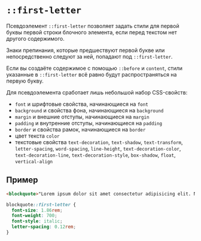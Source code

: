 # `::first-letter`

Псевдоэлемент `::first-letter` позволяет задать стили для первой буквы первой строки блочного элемента, если перед текстом нет другого содержимого.

Знаки препинания, которые предшествуют первой букве или непосредственно следуют за ней, попадают под `::first-letter`.

Если вы создаёте содержимое с помощью `::before` и `content`, стили указанные в `::first-letter` всё равно будут распространяться на первую букву.

Для псевдоэлемента сработает лишь небольшой набор CSS-свойств:

- `font` и шрифтовые свойства, начинающиеся на `font`
- `background` и свойства фона, начинающиеся на `background`
- `margin` и внешние отступы, начинающиеся на `margin`
- `padding` и внутренние отступы, начинающиеся на `padding`
- `border` и свойства рамок, начинающиеся на `border`
- цвет текста `color`
- текстовые свойства `text-decoration`, `text-shadow`, `text-transform`, `letter-spacing`, `word-spacing`, `line-height`, `text-decoration-color`, `text-decoration-line`, `text-decoration-style`, `box-shadow`, `float`, `vertical-align`

## Пример

```html
<blockquote>"Lorem ipsum dolor sit amet consectetur adipisicing elit. Nisi, cumque."</blockquote>
```

```css
blockquote::first-letter {
  font-size: 1.86rem;
  font-weight: 700;
  font-style: italic;
  letter-spacing: 0.12rem;
}
```
